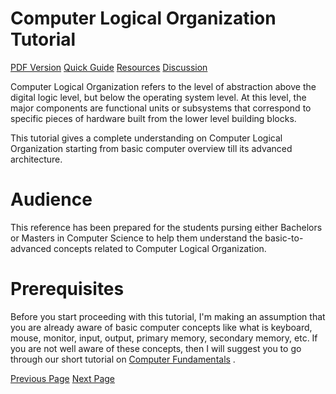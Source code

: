# Computer Logical Organization Tutorial
[PDF Version](../computer_logical_organization/computer_logical_organization_pdf_version.md)
[Quick Guide](../computer_logical_organization/computer_logical_organization_quick_guide.md)
[Resources](../computer_logical_organization/computer_logical_organization_useful_resources.md)
[Discussion](../computer_logical_organization/computer_logical_organization_discussion.md)

Computer Logical Organization refers to the level of abstraction above the digital logic level, but below the operating system level. At this level, the major components are functional units or subsystems that correspond to specific pieces of hardware built from the lower level building blocks.

This tutorial gives a complete understanding on Computer Logical Organization starting from basic computer overview till its advanced architecture.

# Audience
This reference has been prepared for the students pursing either Bachelors or Masters in Computer Science to help them understand the basic-to-advanced concepts related to Computer Logical Organization.

# Prerequisites
Before you start proceeding with this tutorial, I'm making an assumption that you are already aware of basic computer concepts like what is keyboard, mouse, monitor, input, output, primary memory, secondary memory, etc. If you are not well aware of these concepts, then I will suggest you to go through our short tutorial on [Computer Fundamentals](/computer_fundamentals/index.htm) .


[Previous Page](../computer_logical_organization/index.md) [Next Page](../computer_logical_organization/overview.md) 
